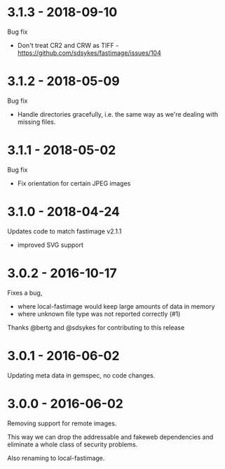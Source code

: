 # 3.1.3 - 2018-09-10

Bug fix

* Don't treat CR2 and CRW as TIFF - https://github.com/sdsykes/fastimage/issues/104

# 3.1.2 - 2018-05-09

Bug fix

* Handle directories gracefully, i.e. the same way as we're dealing with missing
  files.

# 3.1.1 - 2018-05-02

Bug fix

* Fix orientation for certain JPEG images

# 3.1.0 - 2018-04-24

Updates code to match fastimage v2.1.1

* improved SVG support

# 3.0.2 - 2016-10-17

Fixes a bug,

* where local-fastimage would keep large amounts of data in memory
* where unknown file type was not reported correctly (#1)

Thanks @bertg and @sdsykes for contributing to this release

# 3.0.1 - 2016-06-02

Updating meta data in gemspec, no code changes.

# 3.0.0 - 2016-06-02

Removing support for remote images.

This way we can drop the addressable and fakeweb dependencies and eliminate a
whole class of security problems.

Also renaming to local-fastimage.
